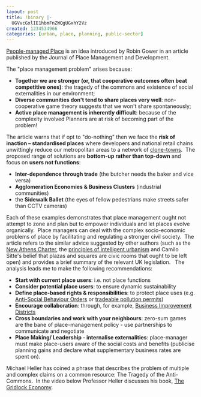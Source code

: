 ```yaml
---
layout: post
title: !binary |-
  UGVvcGxlIE1hbmFnZWQgUGxhY2Vz
created: 1234534966
categories: [urban, place, planning, public-sector]
---
```

<p><a href="http://www.emeraldinsight.com/Insight/viewContentItem.do?contentType=Article&amp;contentId=1748140">People-managed Place</a> is an idea introduced by Robin Gower in an article published by the Journal of Place Management and Development.</p>
<p>The &quot;place management problem&quot; arises because:</p>
<ul>
    <li><strong>Together we are stronger (or, that cooperative outcomes often beat competitive ones)</strong>: the tragedy of the commons and existence of social externalities in our environment;</li>
    <li><strong>Diverse communities don't tend to share places very well</strong>: non-cooperative game theory suggests that we won't share spontaneously;</li>
    <li><strong>Active place management is inherently difficult</strong>: because of the complexity involved Planners are at risk of becoming part of the problem!</li>
</ul>
<!--more-->
<p>The article warns that if opt to &quot;do-nothing&quot; then we face the <strong>risk of inaction &ndash; standardised places</strong> where developers and national retail chains unwittingly reduce our metropolitan areas to a network of <a href="http://www.neweconomics.org/gen/clonetownbritainnewsthefightback200306.aspx">clone-towns</a>.&nbsp; The proposed range of solutions are <strong>bottom-up rather than top-down</strong> and focus on <strong>users not functions</strong>:</p>
<ul>
    <li><strong>Inter-dependence through trade</strong> (the butcher needs the baker and vice versa)</li>
    <li><strong>Agglomeration Economies &amp; Business Clusters</strong> (industrial communities)</li>
    <li>the <strong>Sidewalk Ballet</strong> (the eyes of fellow pedestrians make streets safer than CCTV cameras)</li>
</ul>
<p>Each of these examples demonstrates that place management ought not attempt to zone and plan but to empower individuals and let places evolve organically.&nbsp;  Place managers can deal with the complex socio-economic problems of place by facilitating and regulating a stronger civil society.&nbsp;  The article refers to the similar advice suggested by other authors (such as the <a href="http://www.ceu-ectp.org/e/athens/">New Athens Charter</a>, the <a href="http://en.wikipedia.org/wiki/Principles_of_Intelligent_Urbanism">principles of intelligent urbanism</a> and Camilo Sitte's belief that plazas and squares are civic rooms that ought to be left open) and provides a brief summary of the relevant UK legislation. &nbsp; The analysis leads me to make the following recommendations:</p>
<ul>
    <li><strong>Start with current place users</strong>: i.e. not place functions</li>
    <li><strong>Consider potential place users</strong>: to ensure dynamic sustainability</li>
    <li><strong>Define place-based rights &amp; responsibilities</strong>: to protect place uses (e.g. <a href="http://www.direct.gov.uk/en/CrimeJusticeAndTheLaw/CrimePrevention/DG_4001652">Anti-Social Behaviour Orders</a> or <a href="http://en.wikipedia.org/wiki/Emissions_trading">tradeable pollution permits</a>)</li>
    <li><strong>Encourage collaboration</strong>: through, for example, <a href="http://en.wikipedia.org/wiki/Business_improvement_district">Business Improvement Districts</a></li>
    <li><strong>Cross boundaries and work with your neighbours</strong>: zero-sum games are the bane of place-management policy - use partnerships to communicate and negotiate</li>
    <li><strong>Place Making/ Leadership - internalise externalities</strong>: place-manager must make place-users aware of the social costs and benefits (publicise planning gains and declare what supplementary business rates are spent on).</li>
</ul>
<p class="rteleft">Michael Heller has coined a phrase that describes the problem of multiple and complex claims on a common resource: The Tragedy of the Anti-Commons.&nbsp;  In the video below Professor Heller discusses his book, <a href="http://www.gridlockeconomy.com/">The Gridlock Economy</a>.</p>
<p class="rtecenter"><object width="425" height="344">
<param value="http://www.youtube.com/v/9n89Ec3DFtk&amp;color1=0xb1b1b1&amp;color2=0xcfcfcf&amp;hl=en&amp;fs=1" name="movie" />
<param value="true" name="allowFullScreen" /><embed width="425" height="344" allowfullscreen="true" type="application/x-shockwave-flash" src="http://www.youtube.com/v/9n89Ec3DFtk&amp;color1=0xb1b1b1&amp;color2=0xcfcfcf&amp;hl=en&amp;fs=1"></embed></object></p>
